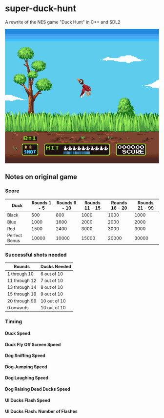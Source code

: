 # super-duck-hunt
A rewrite of the NES game "Duck Hunt" in C++ and SDL2

![](.README/screenshot1.png)

## Notes on original game

### Score

| Duck          | Rounds 1 - 5 | Rounds 6 - 10 | Rounds 11 - 15 | Rounds 16 - 20 | Rounds 21 - 99 |
|---------------|--------------|---------------|----------------|----------------|----------------|
| Black         | 500          | 800           | 1000           | 1000           | 1000           |
| Blue          | 1000         | 1600          | 2000           | 2000           | 2000           |
| Red           | 1500         | 2400          | 3000           | 3000           | 3000           |
| Perfect Bonus | 10000        | 10000         | 15000          | 20000          | 30000          |

### Successful shots needed

| Rounds        | Ducks Needed |
|---------------|--------------|
| 1 through 10  | 6 out of 10  |
| 11 through 12 | 7 out of 10  |
| 13 through 14 | 8 out of 10  |
| 15 through 19 | 9 out of 10  |
| 20 through 99 | 10 out of 10 |
| 0 onwards     | 10 out of 10 |

### Timing

#### Duck Speed

#### Duck Fly Off Screen Speed

#### Dog Sniffing Speed

#### Dog Jumping Speed

#### Dog Laughing Speed

#### Dog Raising Dead Ducks Speed

#### UI Ducks Flash Speed

#### UI Ducks Flash: Number of Flashes